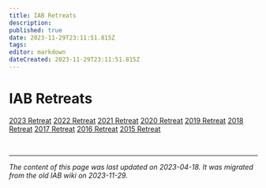 ```yaml
---
title: IAB Retreats
description: 
published: true
date: 2023-11-29T23:11:51.815Z
tags: 
editor: markdown
dateCreated: 2023-11-29T23:11:51.815Z
---
```


# IAB Retreats

[2023 Retreat](/group/iab/2023_Retreat)
[2022 Retreat](/group/iab/2022_Retreat)
[2021 Retreat](/group/iab/2021_Retreat)
[2020 Retreat](/group/iab/2020_Retreat)
[2019 Retreat](/group/iab/2019_Retreat)
[2018 Retreat](/group/iab/2018_Retreat)
[2017 Retreat](/group/iab/2017_Retreat)
[2016 Retreat](/group/iab/2016_Retreat)
[2015 Retreat](/group/iab/2015_Retreat)

&nbsp;
&nbsp;
&nbsp;

---

*The content of this page was last updated on 2023-04-18. It was migrated from the old IAB wiki on 2023-11-29.*